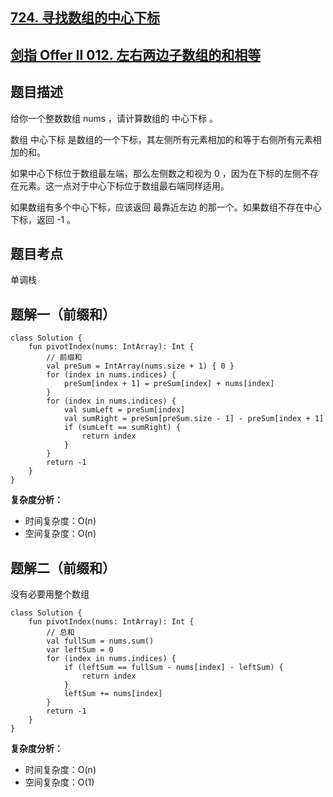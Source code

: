 ## [724. 寻找数组的中心下标](https://leetcode.cn/problems/find-pivot-index/)
## [剑指 Offer II 012. 左右两边子数组的和相等](https://leetcode.cn/problems/tvdfij/)

## 题目描述

给你一个整数数组 nums ，请计算数组的 中心下标 。

数组 中心下标 是数组的一个下标，其左侧所有元素相加的和等于右侧所有元素相加的和。

如果中心下标位于数组最左端，那么左侧数之和视为 0 ，因为在下标的左侧不存在元素。这一点对于中心下标位于数组最右端同样适用。

如果数组有多个中心下标，应该返回 最靠近左边 的那一个。如果数组不存在中心下标，返回 -1 。

## 题目考点

单调栈

## 题解一（前缀和）
 
```
class Solution {
    fun pivotIndex(nums: IntArray): Int {
        // 前缀和
        val preSum = IntArray(nums.size + 1) { 0 }
        for (index in nums.indices) {
            preSum[index + 1] = preSum[index] + nums[index]
        }
        for (index in nums.indices) {
            val sumLeft = preSum[index]
            val sumRight = preSum[preSum.size - 1] - preSum[index + 1]
            if (sumLeft == sumRight) {
                return index
            }
        }
        return -1
    }
}
```

**复杂度分析：**

- 时间复杂度：O(n)
- 空间复杂度：O(n) 

## 题解二（前缀和）

没有必要用整个数组

```
class Solution {
    fun pivotIndex(nums: IntArray): Int {
        // 总和
        val fullSum = nums.sum()
        var leftSum = 0
        for (index in nums.indices) {
            if (leftSum == fullSum - nums[index] - leftSum) {
                return index
            }
            leftSum += nums[index]
        }
        return -1
    }
}
```

**复杂度分析：**

- 时间复杂度：O(n)
- 空间复杂度：O(1) 
